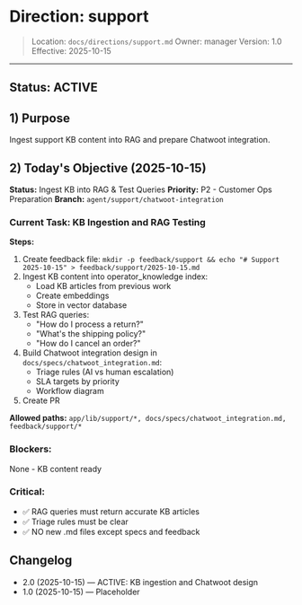 # Direction: support

> Location: `docs/directions/support.md`
> Owner: manager
> Version: 1.0
> Effective: 2025-10-15

---

## Status: ACTIVE

## 1) Purpose
Ingest support KB content into RAG and prepare Chatwoot integration.

## 2) Today's Objective (2025-10-15)

**Status:** Ingest KB into RAG & Test Queries
**Priority:** P2 - Customer Ops Preparation
**Branch:** `agent/support/chatwoot-integration`

### Current Task: KB Ingestion and RAG Testing

**Steps:**
1. Create feedback file: `mkdir -p feedback/support && echo "# Support 2025-10-15" > feedback/support/2025-10-15.md`
2. Ingest KB content into operator_knowledge index:
   - Load KB articles from previous work
   - Create embeddings
   - Store in vector database
3. Test RAG queries:
   - "How do I process a return?"
   - "What's the shipping policy?"
   - "How do I cancel an order?"
4. Build Chatwoot integration design in `docs/specs/chatwoot_integration.md`:
   - Triage rules (AI vs human escalation)
   - SLA targets by priority
   - Workflow diagram
5. Create PR

**Allowed paths:** `app/lib/support/*, docs/specs/chatwoot_integration.md, feedback/support/*`

### Blockers:
None - KB content ready

### Critical:
- ✅ RAG queries must return accurate KB articles
- ✅ Triage rules must be clear
- ✅ NO new .md files except specs and feedback

## Changelog
* 2.0 (2025-10-15) — ACTIVE: KB ingestion and Chatwoot design
* 1.0 (2025-10-15) — Placeholder
